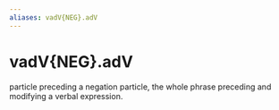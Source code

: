 ```yaml
---
aliases: vadV{NEG}.adV
---
```

# vadV{NEG}.adV

particle preceding a negation particle, the whole phrase preceding and modifying a verbal expression.
